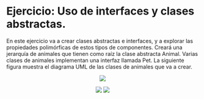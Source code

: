 # Ejercicio: Uso de interfaces y clases abstractas.

En este ejercicio va a crear clases abstractas e interfaces, y a explorar las
propiedades polimórficas de estos tipos de componentes. Creará una
jerarquía de animales que tienen como raíz la clase abstracta Animal.
Varias clases de animales implementan una interfaz llamada Pet.
La siguiente figura muestra el diagrama UML de las clases de animales que va
a crear.

<p align="center">
  <img src="https://user-images.githubusercontent.com/65538839/151762423-ffd03c40-ec0e-40c9-81d7-1f8e9426f151.PNG">       
</p>

<p align="center">
  <img src="https://user-images.githubusercontent.com/65538839/151365891-01958d8d-646f-4225-8eb4-f2e52b326567.png">       
  <img src="https://user-images.githubusercontent.com/65538839/151365879-635d086e-616b-4488-9f5d-5e945d003cbc.png">
</p>
